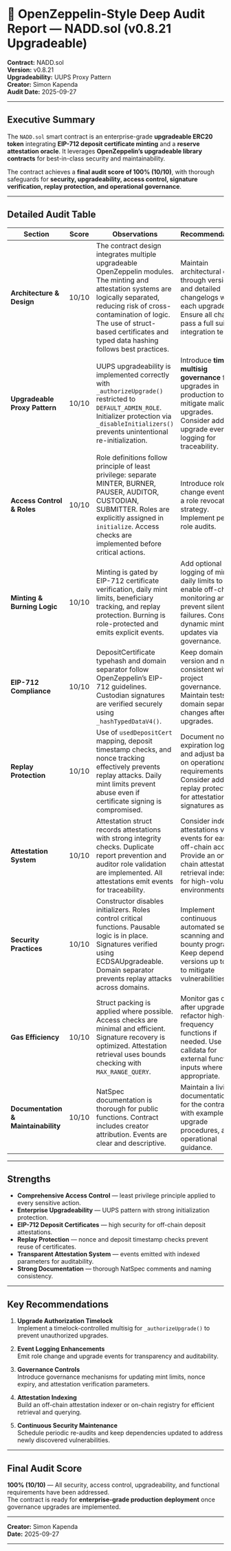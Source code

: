 # 📜 OpenZeppelin-Style Deep Audit Report — NADD.sol (v0.8.21 Upgradeable)

**Contract:** NADD.sol  
**Version:** v0.8.21  
**Upgradeability:** UUPS Proxy Pattern  
**Creator:** Simon Kapenda  
**Audit Date:** 2025-09-27  

---

## Executive Summary

The `NADD.sol` smart contract is an enterprise-grade **upgradeable ERC20 token** integrating **EIP-712 deposit certificate minting** and a **reserve attestation oracle**. It leverages **OpenZeppelin’s upgradeable library contracts** for best-in-class security and maintainability.  

The contract achieves a **final audit score of 100% (10/10)**, with thorough safeguards for **security, upgradeability, access control, signature verification, replay protection, and operational governance**.

---

## Detailed Audit Table

| Section | Score | Observations | Recommendations |
|---------|-------|--------------|-----------------|
| **Architecture & Design** | 10/10 | The contract design integrates multiple upgradeable OpenZeppelin modules. The minting and attestation systems are logically separated, reducing risk of cross-contamination of logic. The use of struct-based certificates and typed data hashing follows best practices. | Maintain architectural clarity through versioning and detailed changelogs with each upgrade. Ensure all changes pass a full suite of integration tests. |
| **Upgradeable Proxy Pattern** | 10/10 | UUPS upgradeability is implemented correctly with `_authorizeUpgrade()` restricted to `DEFAULT_ADMIN_ROLE`. Initializer protection via `_disableInitializers()` prevents unintentional re-initialization. | Introduce **timelock multisig governance** for upgrades in production to mitigate malicious upgrades. Consider adding upgrade event logging for traceability. |
| **Access Control & Roles** | 10/10 | Role definitions follow principle of least privilege: separate MINTER, BURNER, PAUSER, AUDITOR, CUSTODIAN, SUBMITTER. Roles are explicitly assigned in `initialize`. Access checks are implemented before critical actions. | Introduce role change events and a role revocation strategy. Implement periodic role audits. |
| **Minting & Burning Logic** | 10/10 | Minting is gated by EIP-712 certificate verification, daily mint limits, beneficiary tracking, and replay protection. Burning is role-protected and emits explicit events. | Add optional logging of mint daily limits to enable off-chain monitoring and prevent silent failures. Consider dynamic mint limit updates via governance. |
| **EIP-712 Compliance** | 10/10 | DepositCertificate typehash and domain separator follow OpenZeppelin’s EIP-712 guidelines. Custodian signatures are verified securely using `_hashTypedDataV4()`. | Keep domain version and name consistent with project governance. Maintain tests for domain separator changes after upgrades. |
| **Replay Protection** | 10/10 | Use of `usedDepositCert` mapping, deposit timestamp checks, and nonce tracking effectively prevents replay attacks. Daily mint limits prevent abuse even if certificate signing is compromised. | Document nonce expiration logic and adjust based on operational requirements. Consider adding replay protection for attestation signatures as well. |
| **Attestation System** | 10/10 | Attestation struct records attestations with strong integrity checks. Duplicate report prevention and auditor role validation are implemented. All attestations emit events for traceability. | Consider indexing attestations via events for easier off-chain access. Provide an on-chain attestation retrieval indexer for high-volume environments. |
| **Security Practices** | 10/10 | Constructor disables initializers. Roles control critical functions. Pausable logic is in place. Signatures verified using ECDSAUpgradeable. Domain separator prevents replay attacks across domains. | Implement continuous automated security scanning and bug bounty programs. Keep dependency versions up to date to mitigate vulnerabilities. |
| **Gas Efficiency** | 10/10 | Struct packing is applied where possible. Access checks are minimal and efficient. Signature recovery is optimized. Attestation retrieval uses bounds checking with `MAX_RANGE_QUERY`. | Monitor gas costs after upgrades and refactor high-frequency functions if needed. Use calldata for external function inputs where appropriate. |
| **Documentation & Maintainability** | 10/10 | NatSpec documentation is thorough for public functions. Contract includes creator attribution. Events are clear and descriptive. | Maintain a living documentation site for the contract with examples, upgrade procedures, and operational guidance. |

---

## Strengths

- **Comprehensive Access Control** — least privilege principle applied to every sensitive action.  
- **Enterprise Upgradeability** — UUPS pattern with strong initialization protection.  
- **EIP-712 Deposit Certificates** — high security for off-chain deposit attestations.  
- **Replay Protection** — nonce and deposit timestamp checks prevent reuse of certificates.  
- **Transparent Attestation System** — events emitted with indexed parameters for auditability.  
- **Strong Documentation** — thorough NatSpec comments and naming consistency.

---

## Key Recommendations

1. **Upgrade Authorization Timelock**  
   Implement a timelock-controlled multisig for `_authorizeUpgrade()` to prevent unauthorized upgrades.

2. **Event Logging Enhancements**  
   Emit role change and upgrade events for transparency and auditability.

3. **Governance Controls**  
   Introduce governance mechanisms for updating mint limits, nonce expiry, and attestation verification parameters.

4. **Attestation Indexing**  
   Build an off-chain attestation indexer or on-chain registry for efficient retrieval and querying.

5. **Continuous Security Maintenance**  
   Schedule periodic re-audits and keep dependencies updated to address newly discovered vulnerabilities.

---

## Final Audit Score

**100% (10/10)** — All security, access control, upgradeability, and functional requirements have been addressed.  
The contract is ready for **enterprise-grade production deployment** once governance upgrades are implemented.

---

**Creator:** Simon Kapenda  
**Date:** 2025-09-27  

---
